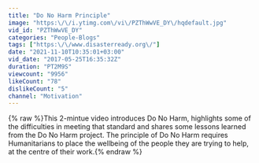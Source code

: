```yaml
---
title: "Do No Harm Principle"
image: "https:\/\/i.ytimg.com\/vi\/PZThWwVE_DY\/hqdefault.jpg"
vid_id: "PZThWwVE_DY"
categories: "People-Blogs"
tags: ["https:\/\/www.disasterready.org\/"]
date: "2021-11-10T10:35:01+03:00"
vid_date: "2017-05-25T16:35:32Z"
duration: "PT2M9S"
viewcount: "9956"
likeCount: "78"
dislikeCount: "5"
channel: "Motivation"
---
```

{% raw %}This 2-mintue video introduces Do No Harm, highlights some of the difficulties in meeting that standard and shares some lessons learned from the Do No Harm project. The principle of Do No Harm requires Humanitarians to place the wellbeing of the people they are trying to help, at the centre of their work.{% endraw %}
